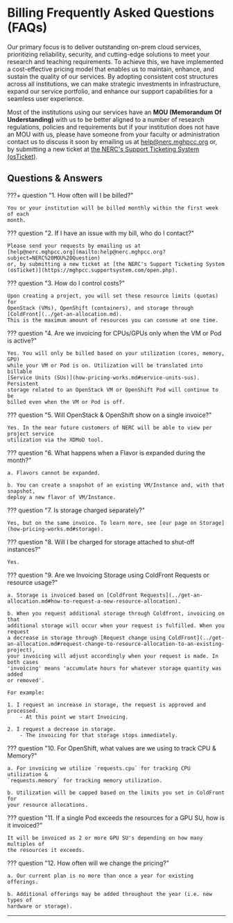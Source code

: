 # Billing Frequently Asked Questions (FAQs)

Our primary focus is to deliver outstanding on-prem cloud services, prioritizing
reliability, security, and cutting-edge solutions to meet your research and teaching
requirements. To achieve this, we have implemented a cost-effective pricing model
that enables us to maintain, enhance, and sustain the quality of our services. By
adopting consistent cost structures across all institutions, we can make strategic
investments in infrastructure, expand our service portfolio, and enhance our
support capabilities for a seamless user experience.

Most of the institutions using our services have an **MOU (Memorandum Of Understanding)**
with us to be better aligned to a number of research regulations, policies and
requirements but if your institution does not have an MOU with us, please have
someone from your faculty or administration contact us to discuss it soon by emailing
us at [help@nerc.mghpcc.org](mailto:help@nerc.mghpcc.org?subject=NERC%20MOU%20Question)
or, by submitting a new ticket at [the NERC's Support Ticketing System (osTicket)](https://mghpcc.supportsystem.com/open.php).

## Questions & Answers

???+ question "1. How often will I be billed?"

    You or your institution will be billed monthly within the first week of each
    month.

??? question "2. If I have an issue with my bill, who do I contact?"

    Please send your requests by emailing us at
    [help@nerc.mghpcc.org](mailto:help@nerc.mghpcc.org?subject=NERC%20MOU%20Question)
    or, by submitting a new ticket at [the NERC's Support Ticketing System (osTicket)](https://mghpcc.supportsystem.com/open.php).

??? question "3. How do I control costs?"

    Upon creating a project, you will set these resource limits (quotas) for
    OpenStack (VMs), OpenShift (containers), and storage through [ColdFront](../get-an-allocation.md).
    This is the maximum amount of resources you can consume at one time.

??? question "4. Are we invoicing for CPUs/GPUs only when the VM or Pod is active?"

    Yes. You will only be billed based on your utilization (cores, memory, GPU)
    while your VM or Pod is on. Utilization will be translated into billable
    [Service Units (SUs)](how-pricing-works.md#service-units-sus). Persistent
    storage related to an OpenStack VM or OpenShift Pod will continue to be
    billed even when the VM or Pod is off.

??? question "5. Will OpenStack & OpenShift show on a single invoice?"

    Yes. In the near future customers of NERC will be able to view per project service
    utilization via the XDMoD tool.

??? question "6. What happens when a Flavor is expanded during the month?"

    a. Flavors cannot be expanded.

    b. You can create a snapshot of an existing VM/Instance and, with that snapshot,
    deploy a new flavor of VM/Instance.

??? question "7. Is storage charged separately?"

    Yes, but on the same invoice. To learn more, see [our page on Storage](how-pricing-works.md#storage).

??? question "8. Will I be charged for storage attached to shut-off instances?"

    Yes.

??? question "9. Are we Invoicing Storage using ColdFront Requests or resource usage?"

    a. Storage is invoiced based on [Coldfront Requests](../get-an-allocation.md#how-to-request-a-new-resource-allocation).

    b. When you request additional storage through Coldfront, invoicing on that
    additional storage will occur when your request is fulfilled. When you request
    a decrease in storage through [Request change using ColdFront](../get-an-allocation.md#request-change-to-resource-allocation-to-an-existing-project),
    your invoicing will adjust accordingly when your request is made. In both cases
    'invoicing' means 'accumulate hours for whatever storage quantity was added
    or removed'.

    For example:

    1. I request an increase in storage, the request is approved and processed.
        - At this point we start Invoicing.

    2. I request a decrease in storage.
        - The invoicing for that storage stops immediately.

??? question "10. For OpenShift, what values are we using to track CPU & Memory?"

    a. For invoicing we utilize `requests.cpu` for tracking CPU utilization &
    `requests.memory` for tracking memory utilization.

    b. Utilization will be capped based on the limits you set in ColdFront for
    your resource allocations.

??? question "11. If a single Pod exceeds the resources for a GPU SU, how is it invoiced?"

    It will be invoiced as 2 or more GPU SU's depending on how many multiples of
    the resources it exceeds.

??? question "12. How often will we change the pricing?"

    a. Our current plan is no more than once a year for existing offerings.

    b. Additional offerings may be added throughout the year (i.e. new types of
    hardware or storage).

---
